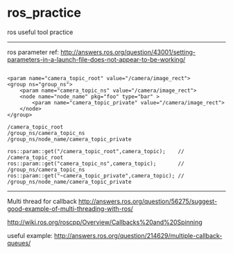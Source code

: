 # ros_practice
ros useful tool practice

------------------------------------------------------------------------------------
ros parameter ref:
http://answers.ros.org/question/43001/setting-parameters-in-a-launch-file-does-not-appear-to-be-working/

````

<param name="camera_topic_root" value="/camera/image_rect">
<group ns="group_ns">
    <param name="camera_topic_ns" value="/camera/image_rect">
    <node name="node_name" pkg="foo" type="bar" >
        <param name="camera_topic_private" value="/camera/image_rect">
    </node>
</group>
````

````
/camera_topic_root
/group_ns/camera_topic_ns
/group_ns/node_name/camera_topic_private
````
````
ros::param::get("/camera_topic_root",camera_topic);    // /camera_topic_root
ros::param::get("camera_topic_ns",camera_topic);       // /group_ns/camera_topic_ns
ros::param::get("~camera_topic_private",camera_topic); // /group_ns/node_name/camera_topic_private
````
------------------------------------------------------------------------------------------------------
Multi thread for callback
http://answers.ros.org/question/56275/suggest-good-example-of-multi-threading-with-ros/

http://wiki.ros.org/roscpp/Overview/Callbacks%20and%20Spinning

useful example:
http://answers.ros.org/question/214629/multiple-callback-queues/
